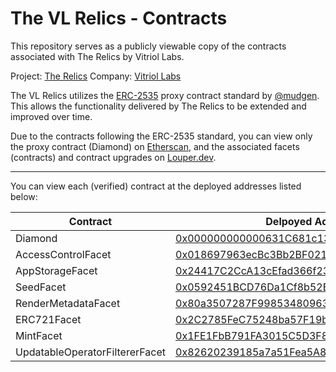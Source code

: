 # The VL Relics - Contracts

This repository serves as a publicly viewable copy of the contracts associated with The Relics by Vitriol Labs.

Project: [The Relics](https://relics.vitriol.sh)
Company: [Vitriol Labs](https://vitriol.sh)

The VL Relics utilizes the [ERC-2535](https://eips.ethereum.org/EIPS/eip-2535) proxy contract standard by [@mudgen](https://github.com/mudgen). This allows the functionality delivered by The Relics to be extended and improved over time.

Due to the contracts following the ERC-2535 standard, you can view only the proxy contract (Diamond) on [Etherscan](https://etherscan.io/address/0x000000000000631C681c13C8285ed5A3bc5A754a), and the associated facets (contracts) and contract upgrades on [Louper.dev](https://louper.dev/diamond/0x000000000000631C681c13C8285ed5A3bc5A754a?network=mainnet).

---

You can view each (verified) contract at the deployed addresses listed below:

| Contract | Delpoyed Address |
|--|--|
| Diamond | [0x000000000000631C681c13C8285ed5A3bc5A754a](https://etherscan.io/address/0x000000000000631C681c13C8285ed5A3bc5A754a) |
| AccessControlFacet | [0x018697963ecBc3Bb2BF021529D172C54befb0e41](https://etherscan.io/address/0x018697963ecBc3Bb2BF021529D172C54befb0e41) |
| AppStorageFacet | [0x24417C2CcA13cEfad366f2363A102db4f7BceCbE](https://etherscan.io/address/0x24417C2CcA13cEfad366f2363A102db4f7BceCbE) |
| SeedFacet | [0x0592451BCD76Da1Cf8b52E1b8C41C00d77d93A6a](https://etherscan.io/address/0x0592451BCD76Da1Cf8b52E1b8C41C00d77d93A6a) |
| RenderMetadataFacet | [0x80a3507287F99853480963a3bef147d46E39554C](https://etherscan.io/address/0x80a3507287F99853480963a3bef147d46E39554C) |
| ERC721Facet | [0x2C2785FeC75248ba57F19b1927e9Fa90f50b9991](https://etherscan.io/address/0x2C2785FeC75248ba57F19b1927e9Fa90f50b9991) |
| MintFacet | [0x1FE1FbB791FA3015C5D3F8693dA12d93AE2C0BAE](https://etherscan.io/address/0x1FE1FbB791FA3015C5D3F8693dA12d93AE2C0BAE) |
| UpdatableOperatorFiltererFacet | [0x82620239185a7a51Fea5A8958dfacb30B7aE5457](https://etherscan.io/address/0x82620239185a7a51Fea5A8958dfacb30B7aE5457) |